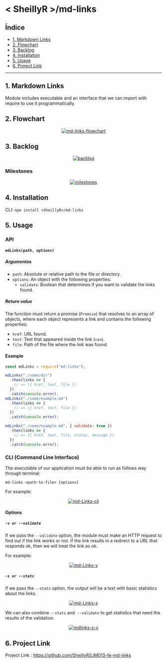 # < SheillyR >/md-links

## Índice

* [1. Markdown Links](#1-markdown-links)
* [2. Flowchart](#2-flowchart)
* [3. Backlog](#3-backlog)
* [4. Installation](#4-installation)
* [5. Usage](#5-usage)
* [6. Project Link](#6-project-link)

***

## 1. Markdown Links
Module includes executable and an interface that we can import with require to use it programmatically.

## 2. Flowchart
<center>
<a href="https://ibb.co/tBx3jtc"><img src="https://i.ibb.co/DGgNWM2/md-links-flowchart.png" alt="md-links-flowchart" border="0"></a>
</center>

## 3. Backlog
<center>
<a href="https://ibb.co/PmDSP0p"><img src="https://i.ibb.co/VjwKz5y/backlog.png" alt="backlog" border="0"></a>
</center>

### Milestones
<center>
<a href="https://ibb.co/S0D3c1D"><img src="https://i.ibb.co/ftVx9KV/milestones.png" alt="milestones" border="0"></a>
</center>

## 4. Installation

CLI:  `npm install <SheillyR>/md-links`

## 5. Usage

### API

#### `mdLinks(path, options)`

##### Argumentos

* `path`: Absolute or relative path to the file or directory.
* `options`: An object with the following properties:
  - `validate`: Boolean that determines if you want to validate the links found.

##### Return value

The function must return a promise (`Promise`) that resolves to an array of objects, where each object represents a link and contains
the following properties:

* `href`: URL found.
* `text`: Text that appeared inside the link (` <a> `).
* `file`: Path of the file where the link was found.

#### Example

```js
const mdLinks = require("md-links");

mdLinks("./some/dir")
  .then(links => {
    // => [{ href, text, file }]
  })
  .catch(console.error);
mdLinks("./some/example.md")
  .then(links => {
    // => [{ href, text, file }]
  })
  .catch(console.error);

mdLinks("./some/example.md", { validate: true })
  .then(links => {
    // => [{ href, text, file, status, message }]
  })
  .catch(console.error);
```

### CLI (Command Line Interface)

The executable of our application must be able to run as follows
way through terminal:

`md-links <path-to-file> [options]`

For example:

<center>
<a href="https://ibb.co/b19gCY5"><img src="https://i.ibb.co/tBrMvnp/md-Links-cli.png" alt="md-Links-cli" border="0"></a>
</center>

#### Options

##### `-v or --validate`

If we pass the `--validate` option, the module must make an HTTP request to find out if the link works or not. If the link results in a redirect to a URL that responds ok, then we will treat the link as ok.

For example:

<center>
<a href="https://ibb.co/b50g7Bb"><img src="https://i.ibb.co/TTF4J6v/md-Links-v.png" alt="md-Links-v" border="0"></a>
</center>

##### `-s or --stats`

If we pass the `--stats` option, the output will be a text with basic statistics about the links.
<center>
<a href="https://ibb.co/HGD716j"><img src="https://i.ibb.co/zSDzs1H/md-Links-s.png" alt="md-Links-s" border="0"></a>
</center>

We can also combine `--stats` and` --validate` to get statistics that
need the results of the validation.

<center>
<a href="https://ibb.co/fCnxmSp"><img src="https://i.ibb.co/mrstz5Y/mdlinks-s-v.png" alt="mdlinks-s-v" border="0"></a>
</center>

## 6. Project Link

Project Link : https://github.com/SheillyR/LIM013-fe-md-links